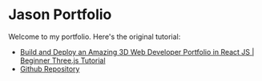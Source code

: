 # Jason Portfolio
Welcome to my portfolio. Here's the original tutorial:

- [Build and Deploy an Amazing 3D Web Developer Portfolio in React JS | Beginner Three.js Tutorial](https://github.com/adrianhajdin/project_3D_developer_portfolio)
- [Github Repository](https://github.com/adrianhajdin/project_3D_developer_portfolio)
